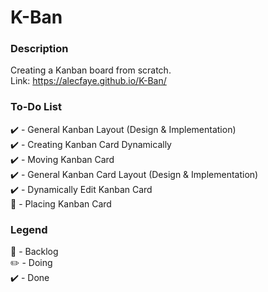 # K-Ban
### Description
Creating a Kanban board from scratch. 
<br>
Link: <link>https://alecfaye.github.io/K-Ban/</link>

### To-Do List
:heavy_check_mark: - General Kanban Layout (Design & Implementation)
<br/>
:heavy_check_mark: - Creating Kanban Card Dynamically
<br/>
:heavy_check_mark: - Moving Kanban Card
<br/>
:heavy_check_mark: - General Kanban Card Layout (Design & Implementation)
<br/>
:heavy_check_mark: - Dynamically Edit Kanban Card
<br/>
:construction: - Placing Kanban Card
<br/>

### Legend
:construction: - Backlog
<br/>
:pencil2: - Doing
<br/>
:heavy_check_mark: - Done
<br/>
